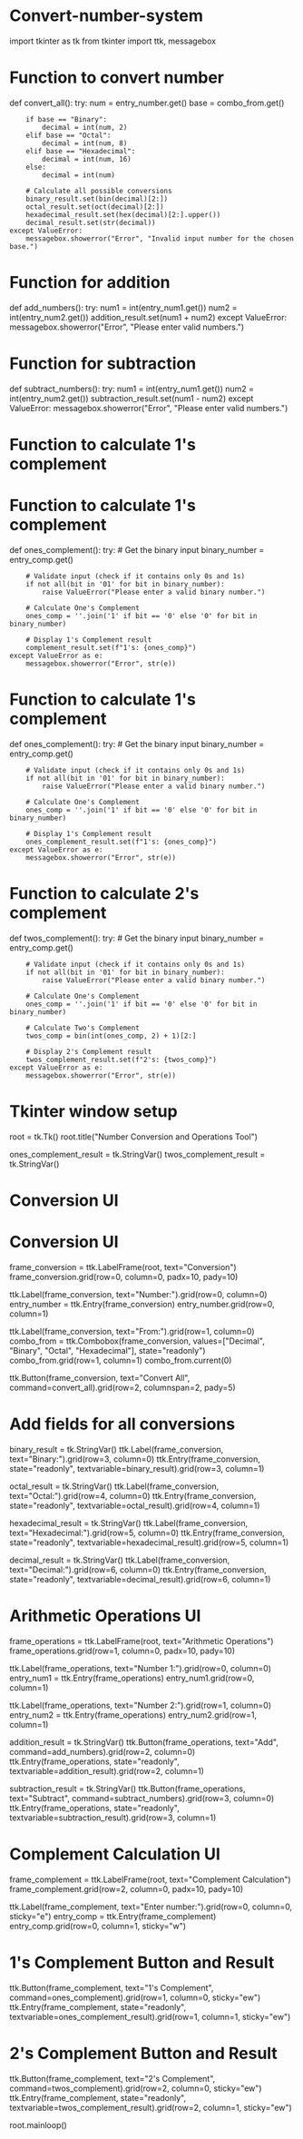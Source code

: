 # Convert-number-system
import tkinter as tk
from tkinter import ttk, messagebox

# Function to convert number
def convert_all():
    try:
        num = entry_number.get()
        base = combo_from.get()
        
        if base == "Binary":
            decimal = int(num, 2)
        elif base == "Octal":
            decimal = int(num, 8)
        elif base == "Hexadecimal":
            decimal = int(num, 16)
        else:
            decimal = int(num)
        
        # Calculate all possible conversions
        binary_result.set(bin(decimal)[2:])
        octal_result.set(oct(decimal)[2:])
        hexadecimal_result.set(hex(decimal)[2:].upper())
        decimal_result.set(str(decimal))
    except ValueError:
        messagebox.showerror("Error", "Invalid input number for the chosen base.")

# Function for addition
def add_numbers():
    try:
        num1 = int(entry_num1.get())
        num2 = int(entry_num2.get())
        addition_result.set(num1 + num2)
    except ValueError:
        messagebox.showerror("Error", "Please enter valid numbers.")

# Function for subtraction
def subtract_numbers():
    try:
        num1 = int(entry_num1.get())
        num2 = int(entry_num2.get())
        subtraction_result.set(num1 - num2)
    except ValueError:
        messagebox.showerror("Error", "Please enter valid numbers.")

# Function to calculate 1's complement
# Function to calculate 1's complement
def ones_complement():
    try:
        # Get the binary input
        binary_number = entry_comp.get()

        # Validate input (check if it contains only 0s and 1s)
        if not all(bit in '01' for bit in binary_number):
            raise ValueError("Please enter a valid binary number.")

        # Calculate One's Complement
        ones_comp = ''.join('1' if bit == '0' else '0' for bit in binary_number)

        # Display 1's Complement result
        complement_result.set(f"1's: {ones_comp}")
    except ValueError as e:
        messagebox.showerror("Error", str(e))


# Function to calculate 1's complement
def ones_complement():
    try:
        # Get the binary input
        binary_number = entry_comp.get()

        # Validate input (check if it contains only 0s and 1s)
        if not all(bit in '01' for bit in binary_number):
            raise ValueError("Please enter a valid binary number.")

        # Calculate One's Complement
        ones_comp = ''.join('1' if bit == '0' else '0' for bit in binary_number)

        # Display 1's Complement result
        ones_complement_result.set(f"1's: {ones_comp}")
    except ValueError as e:
        messagebox.showerror("Error", str(e))

# Function to calculate 2's complement
def twos_complement():
    try:
        # Get the binary input
        binary_number = entry_comp.get()

        # Validate input (check if it contains only 0s and 1s)
        if not all(bit in '01' for bit in binary_number):
            raise ValueError("Please enter a valid binary number.")

        # Calculate One's Complement
        ones_comp = ''.join('1' if bit == '0' else '0' for bit in binary_number)

        # Calculate Two's Complement
        twos_comp = bin(int(ones_comp, 2) + 1)[2:]

        # Display 2's Complement result
        twos_complement_result.set(f"2's: {twos_comp}")
    except ValueError as e:
        messagebox.showerror("Error", str(e))


# Tkinter window setup
root = tk.Tk()
root.title("Number Conversion and Operations Tool")

ones_complement_result = tk.StringVar()
twos_complement_result = tk.StringVar()

# Conversion UI
# Conversion UI
frame_conversion = ttk.LabelFrame(root, text="Conversion")
frame_conversion.grid(row=0, column=0, padx=10, pady=10)

ttk.Label(frame_conversion, text="Number:").grid(row=0, column=0)
entry_number = ttk.Entry(frame_conversion)
entry_number.grid(row=0, column=1)

ttk.Label(frame_conversion, text="From:").grid(row=1, column=0)
combo_from = ttk.Combobox(frame_conversion, values=["Decimal", "Binary", "Octal", "Hexadecimal"], state="readonly")
combo_from.grid(row=1, column=1)
combo_from.current(0)

ttk.Button(frame_conversion, text="Convert All", command=convert_all).grid(row=2, columnspan=2, pady=5)

# Add fields for all conversions
binary_result = tk.StringVar()
ttk.Label(frame_conversion, text="Binary:").grid(row=3, column=0)
ttk.Entry(frame_conversion, state="readonly", textvariable=binary_result).grid(row=3, column=1)

octal_result = tk.StringVar()
ttk.Label(frame_conversion, text="Octal:").grid(row=4, column=0)
ttk.Entry(frame_conversion, state="readonly", textvariable=octal_result).grid(row=4, column=1)

hexadecimal_result = tk.StringVar()
ttk.Label(frame_conversion, text="Hexadecimal:").grid(row=5, column=0)
ttk.Entry(frame_conversion, state="readonly", textvariable=hexadecimal_result).grid(row=5, column=1)

decimal_result = tk.StringVar()
ttk.Label(frame_conversion, text="Decimal:").grid(row=6, column=0)
ttk.Entry(frame_conversion, state="readonly", textvariable=decimal_result).grid(row=6, column=1)

# Arithmetic Operations UI
frame_operations = ttk.LabelFrame(root, text="Arithmetic Operations")
frame_operations.grid(row=1, column=0, padx=10, pady=10)

ttk.Label(frame_operations, text="Number 1:").grid(row=0, column=0)
entry_num1 = ttk.Entry(frame_operations)
entry_num1.grid(row=0, column=1)

ttk.Label(frame_operations, text="Number 2:").grid(row=1, column=0)
entry_num2 = ttk.Entry(frame_operations)
entry_num2.grid(row=1, column=1)

addition_result = tk.StringVar()
ttk.Button(frame_operations, text="Add", command=add_numbers).grid(row=2, column=0)
ttk.Entry(frame_operations, state="readonly", textvariable=addition_result).grid(row=2, column=1)

subtraction_result = tk.StringVar()
ttk.Button(frame_operations, text="Subtract", command=subtract_numbers).grid(row=3, column=0)
ttk.Entry(frame_operations, state="readonly", textvariable=subtraction_result).grid(row=3, column=1)

# Complement Calculation UI
frame_complement = ttk.LabelFrame(root, text="Complement Calculation")
frame_complement.grid(row=2, column=0, padx=10, pady=10)

ttk.Label(frame_complement, text="Enter number:").grid(row=0, column=0, sticky="e")
entry_comp = ttk.Entry(frame_complement)
entry_comp.grid(row=0, column=1, sticky="w")

# 1's Complement Button and Result
ttk.Button(frame_complement, text="1's Complement", command=ones_complement).grid(row=1, column=0, sticky="ew")
ttk.Entry(frame_complement, state="readonly", textvariable=ones_complement_result).grid(row=1, column=1, sticky="ew")

# 2's Complement Button and Result
ttk.Button(frame_complement, text="2's Complement", command=twos_complement).grid(row=2, column=0, sticky="ew")
ttk.Entry(frame_complement, state="readonly", textvariable=twos_complement_result).grid(row=2, column=1, sticky="ew")

root.mainloop()
